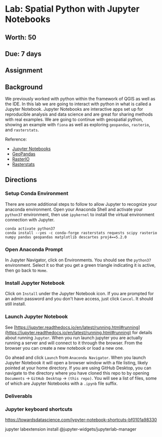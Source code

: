 # Lab: Spatial Python with Jupyter Notebooks
## Worth: 50
## Due: 7 days
## Assignment

## Background
We previously worked with python within the framework of QGIS as well as the IDE. In this lab we are going to interact with python in what is called a Jupyter Notebook. Jupyter Notebooks are interactive apps set up for reproducible analysis and data science and are great for sharing methods with real examples. We are going to continue with geospatial python, showing an example with `fiona` as well as exploring `geopandas`, `rasterio`, and `rasterstats`.


Reference:
- [Jupyter Notebooks](https://jupyter.org/)
- [GeoPandas](http://geopandas.org/)
- [RasterIO](https://rasterio.readthedocs.io/en/stable/)
- [Rasterstats](https://pythonhosted.org/rasterstats/)

## Directions
### Setup Conda Environment
There are some additional steps to follow to allow Jupyter to recognize your anaconda environment. Open your Anaconda Shell and activate your `python37` environment, then use `ipykernel` to install the virtual environment connection with Jupyter. 

```
conda activate python37
conda install --yes -c conda-forge rasterstats requests scipy rasterio numpy pandas geopandas matplotlib descartes proj4==5.2.0
```

### Open Anaconda Prompt
In Jupyter Navigator, click on Environments. You should see the `python37` environment. Select it so that you get a green triangle indicating it is active, then go back to `Home`.

### Install Jupyter Notebook
Click on `Install` under the Jupyter Notebook icon. If you are prompted for an admin password and you don't have access, just click `Cancel`. It should still install.

### Launch Jupyter Notebook
See [https://jupyter.readthedocs.io/en/latest/running.html#running](https://jupyter.readthedocs.io/en/latest/running.html#running) for details about running `Jupyter`. When you run launch jupyter you are actually running a server and will connect to it through the browser. From the browser you can create a new notebook or load a new one.

Go ahead and click `Launch` from `Anaconda Navigator`. When you launch Jupyter Notebook it will open a browser window with a file listing, likely pointed at your home directory. If you are using GitHub Desktop, you can navigate to the directory where you have cloned this repo to by opening `Documents` -> `GitHub Desktop` -> `(this repo)`. You will see a list of files, some of which are Jupyter Notebooks with a `.ipynb` file suffix.


### Deliverabls



### Jupyter keyboard shortcuts
https://towardsdatascience.com/jypyter-notebook-shortcuts-bf0101a98330

jupyter labextension install @jupyter-widgets/jupyterlab-manager
